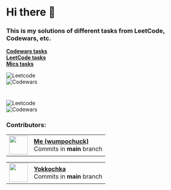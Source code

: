 # Hi there 👋

### This is my solutions of different tasks from LeetCode, <br> Codewars, etc.

[**Codewars tasks**](./Codewars/) <br>
[**LeetCode tasks**](./LeetCode/) <br>
[**Mics tasks**](./Misc/)
    
<div>
    <img src="https://leetcard.jacoblin.cool/wumpochuck?theme=dark" alt="Leetcode" />
</div>

<div>
    <img src="https://www.codewars.com/users/wump0chuck/badges/large" alt="Codewars" />
</div>

#

<div>
    <img src="https://leetcard.jacoblin.cool/Yokkochka?theme=dark" alt="Leetcode" />
</div>

<div>
    <img src="https://www.codewars.com/users/Yokkochka/badges/large" alt="Codewars" />
</div>

### Contributors:

<table>
    <tbody>
        <tr>
            <td>
                <img width=50 src="https://avatars.githubusercontent.com/u/130181963"/>
            </td>
            <td>
                <a href = "https://github.com/wumpochuck"><b>Me (wumpochuck)</b></a>
                <br> Commits in <b>main</b> branch
            </td>
        </tr>
    </tbody>
</table>

<table>
    <tbody>
        <tr>
            <td>
                <img width=50 src="https://avatars.githubusercontent.com/u/85567113"/>
            </td>
            <td>
                <a href = "https://github.com/Ulyanaaa"><b>Yokkochka</b></a>
                <br> Commits in <b>main</b> branch
            </td>
        </tr>
    </tbody>
</table>

